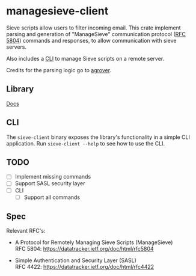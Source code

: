 # managesieve-client

Sieve scripts allow users to filter incoming email.
This crate implement parsing and generation of "ManageSieve" communication protocol ([RFC 5804](#spec)) commands and responses, to allow communication with sieve servers.


Also includes a [CLI](#cli) to manage Sieve scripts on a remote server.

Credits for the parsing logic go to [agrover](https://github.com/agrover). 

## Library
[Docs](https://kaivol.github.io/managesieve/managesieve_client/)

## CLI
The `sieve-client` binary exposes the library's functionality in a simple CLI application.
Run `sieve-client --help` to see how to use the CLI. 

## TODO
- [ ] Implement missing commands
- [ ] Support SASL security layer
- [ ] CLI
  - [ ] Support all commands

## Spec
Relevant RFC's:

- A Protocol for Remotely Managing Sieve Scripts (ManageSieve)  
  RFC 5804: https://datatracker.ietf.org/doc/html/rfc5804

- Simple Authentication and Security Layer (SASL)  
  RFC 4422: https://datatracker.ietf.org/doc/html/rfc4422